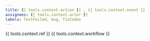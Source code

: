 ```yaml
---
title: {{ tools.context.action }} , {{ tools.context.event }}
assignees: {{ tools.context.actor }}
labels: TestFailed, bug, fixCodes
---
```

{{ tools.context.ref }} {{ tools.context.workflow }} 

